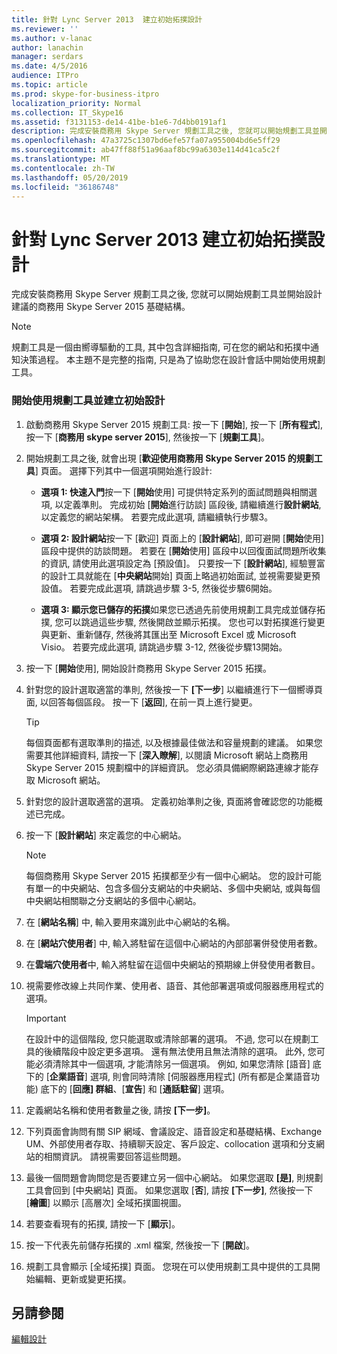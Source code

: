 ```yaml
---
title: 針對 Lync Server 2013  建立初始拓撲設計
ms.reviewer: ''
ms.author: v-lanac
author: lanachin
manager: serdars
ms.date: 4/5/2016
audience: ITPro
ms.topic: article
ms.prod: skype-for-business-itpro
localization_priority: Normal
ms.collection: IT_Skype16
ms.assetid: f3131153-de14-41be-b1e6-7d4bb0191af1
description: 完成安裝商務用 Skype Server 規劃工具之後, 您就可以開始規劃工具並開始設計建議的商務用 Skype Server 2015 基礎結構。
ms.openlocfilehash: 47a3725c1307bd6efe57fa07a955004bd6e5ff29
ms.sourcegitcommit: ab47ff88f51a96aaf8bc99a6303e114d41ca5c2f
ms.translationtype: MT
ms.contentlocale: zh-TW
ms.lasthandoff: 05/20/2019
ms.locfileid: "36186748"
---
```

# <a name="create-the-initial-topology-design-for-skype-for-business-server-2015"></a>針對 Lync Server 2013  建立初始拓撲設計

完成安裝商務用 Skype Server 規劃工具之後, 您就可以開始規劃工具並開始設計建議的商務用 Skype Server 2015 基礎結構。

> [!NOTE]
>  規劃工具是一個由嚮導驅動的工具, 其中包含詳細指南, 可在您的網站和拓撲中通知決策過程。 本主題不是完整的指南, 只是為了協助您在設計會話中開始使用規劃工具。

### <a name="to-get-started-using-the-planning-tool-and-create-the-initial-design"></a>開始使用規劃工具並建立初始設計

1. 啟動商務用 Skype Server 2015 規劃工具: 按一下 [**開始**], 按一下 [**所有程式**], 按一下 [**商務用 skype server 2015**], 然後按一下 [**規劃工具**]。

2. 開始規劃工具之後, 就會出現 [**歡迎使用商務用 Skype Server 2015 的規劃工具**] 頁面。 選擇下列其中一個選項開始進行設計:

   - **選項 1: 快速入門**按一下 [**開始**使用] 可提供特定系列的面試問題與相關選項, 以定義準則。 完成初始 [**開始**進行訪談] 區段後, 請繼續進行**設計網站**, 以定義您的網站架構。 若要完成此選項, 請繼續執行步驟3。

   - **選項 2: 設計網站**按一下 [歡迎] 頁面上的 [**設計網站**], 即可避開 [**開始**使用] 區段中提供的訪談問題。 若要在 [**開始**使用] 區段中以回復面試問題所收集的資訊, 請使用此選項設定為 [預設值]。 只要按一下 [**設計網站**], 經驗豐富的設計工具就能在 [**中央網站**開始] 頁面上略過初始面試, 並視需要變更預設值。 若要完成此選項, 請跳過步驟 3-5, 然後從步驟6開始。

   - **選項 3: 顯示您已儲存的拓撲**如果您已透過先前使用規劃工具完成並儲存拓撲, 您可以跳過這些步驟, 然後開啟並顯示拓撲。 您也可以對拓撲進行變更與更新、重新儲存, 然後將其匯出至 Microsoft Excel 或 Microsoft Visio。 若要完成此選項, 請跳過步驟 3-12, 然後從步驟13開始。

3. 按一下 [**開始**使用], 開始設計商務用 Skype Server 2015 拓撲。

4. 針對您的設計選取適當的準則, 然後按一下 **[下一步**] 以繼續進行下一個嚮導頁面, 以回答每個區段。 按一下 [**返回**], 在前一頁上進行變更。

    > [!TIP]
    > 每個頁面都有選取準則的描述, 以及根據最佳做法和容量規劃的建議。 如果您需要其他詳細資料, 請按一下 [**深入瞭解**], 以閱讀 Microsoft 網站上商務用 Skype Server 2015 規劃檔中的詳細資訊。 您必須具備網際網路連線才能存取 Microsoft 網站。

5. 針對您的設計選取適當的選項。 定義初始準則之後, 頁面將會確認您的功能概述已完成。

6. 按一下 [**設計網站**] 來定義您的中心網站。

    > [!NOTE]
    > 每個商務用 Skype Server 2015 拓撲都至少有一個中心網站。 您的設計可能有單一的中央網站、包含多個分支網站的中央網站、多個中央網站, 或與每個中央網站相關聯之分支網站的多個中心網站。

7. 在 [**網站名稱**] 中, 輸入要用來識別此中心網站的名稱。

8. 在 [**網站穴使用者**] 中, 輸入將駐留在這個中心網站的內部部署併發使用者數。

9. 在**雲端穴使用者**中, 輸入將駐留在這個中央網站的預期線上併發使用者數目。

10. 視需要修改線上共同作業、使用者、語音、其他部署選項或伺服器應用程式的選項。

    > [!IMPORTANT]
    > 在設計中的這個階段, 您只能選取或清除部署的選項。 不過, 您可以在規劃工具的後續階段中設定更多選項。 還有無法使用且無法清除的選項。 此外, 您可能必須清除其中一個選項, 才能清除另一個選項。 例如, 如果您清除 [語音] 底下的 [**企業語音**] 選項, 則會同時清除 [伺服器應用程式] (所有都是企業語音功能) 底下的 [**回應] 群組**、[**宣告**] 和 [**通話駐留**] 選項。

11. 定義網站名稱和使用者數量之後, 請按 **[下一步]**。

12. 下列頁面會詢問有關 SIP 網域、會議設定、語音設定和基礎結構、Exchange UM、外部使用者存取、持續聊天設定、客戶設定、collocation 選項和分支網站的相關資訊。 請視需要回答這些問題。

13. 最後一個問題會詢問您是否要建立另一個中心網站。 如果您選取 **[是]**, 則規劃工具會回到 [中央網站] 頁面。 如果您選取 [**否**], 請按 **[下一步]**, 然後按一下 [**繪圖**] 以顯示 [高層次] 全域拓撲圖視圖。

14. 若要查看現有的拓撲, 請按一下 [**顯示**]。

15. 按一下代表先前儲存拓撲的 .xml 檔案, 然後按一下 [**開啟**]。

16. 規劃工具會顯示 [全域拓撲] 頁面。 您現在可以使用規劃工具中提供的工具開始編輯、更新或變更拓撲。

## <a name="see-also"></a>另請參閱

[編輯設計](https://technet.microsoft.com/library/08f639ba-0e5f-4ae7-9191-c3d96c25b169.aspx)
